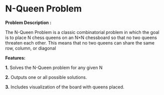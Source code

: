 
# N-Queen Problem

**Problem Description :**

The N-Queen Problem is a classic combinatorial problem in which the goal is to place N chess queens on an N×N chessboard so that no two queens threaten each other. This means that no two queens can share the same row, column, or diagonal

**Features:**

**1.** Solves the N-Queen problem for any given N

**2.** Outputs one or all possible solutions.

**3.** Includes visualization of the board with queens placed.
